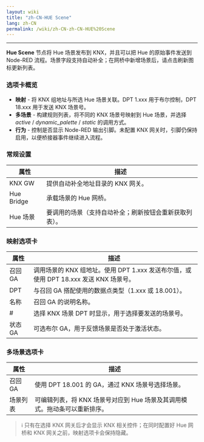 ```yaml
---
layout: wiki
title: "zh-CN-HUE Scene"
lang: zh-CN
permalink: /wiki/zh-CN-zh-CN-HUE%20Scene
---
```

---

**Hue Scene** 节点将 Hue 场景发布到 KNX，并且可以把 Hue 的原始事件发送到 Node-RED 流程。场景字段支持自动补全；在网桥中新增场景后，请点击刷新图标更新列表。

### 选项卡概览

- **映射** - 将 KNX 组地址与所选 Hue 场景关联。DPT 1.xxx 用于布尔控制，DPT 18.xxx 用于发送 KNX 场景号。
- **多场景** - 构建规则列表，将不同的 KNX 场景号映射到 Hue 场景，并选择 _active_ / _dynamic\_palette_ / _static_ 的调用方式。
- **行为** - 控制是否显示 Node-RED 输出引脚。未配置 KNX 网关时，引脚仍保持启用，以便桥接器事件继续进入流程。

### 常规设置

| 属性 | 描述 |
|--|--|
| KNX GW | 提供自动补全地址目录的 KNX 网关。|
| Hue Bridge | 承载场景的 Hue 网桥。|
| Hue 场景 | 要调用的场景（支持自动补全；刷新按钮会重新获取列表）。|

### 映射选项卡

| 属性 | 描述 |
|--|--|
| 召回 GA | 调用场景的 KNX 组地址。使用 DPT 1.xxx 发送布尔值，或使用 DPT 18.xxx 发送 KNX 场景号。|
| DPT | 与召回 GA 搭配使用的数据点类型（1.xxx 或 18.001）。|
| 名称 | 召回 GA 的说明名称。|
| # | 选择 KNX 场景 DPT 时显示，用于选择要发送的场景号。|
| 状态 GA | 可选布尔 GA，用于反馈场景是否处于激活状态。|

### 多场景选项卡

| 属性 | 描述 |
|--|--|
| 召回 GA | 使用 DPT 18.001 的 GA，通过 KNX 场景号选择场景。|
| 场景列表 | 可编辑列表，将 KNX 场景号对应到 Hue 场景及其调用模式。拖动条可以重新排序。|

> ℹ️ 只有在选择 KNX 网关后才会显示 KNX 相关控件；在同时配置好 Hue 网桥和 KNX 网关之前，映射选项卡会保持隐藏。
